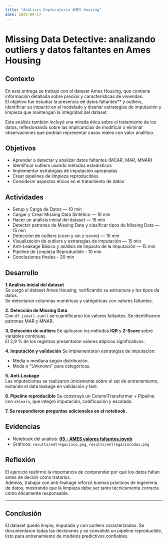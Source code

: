 ```yaml
---
title: "Análisis Exploratorio AMES Housing"
date: 2025-09-17
---
```


# Missing Data Detective: analizando outliers y datos faltantes en Ames Housing

## Contexto

En esta entrega se trabajó con el dataset Ames Housing, que contiene información detallada sobre precios y características de viviendas.  
El objetivo fue estudiar la presencia de datos faltantes** y outliers, identificar su impacto en el modelado y diseñar estrategias de imputación y limpieza que mantengan la integridad del dataset.

Este análisis también incluyó una mirada ética sobre el tratamiento de los datos, reflexionando sobre las implicancias de modificar o eliminar observaciones que podrían representar casos reales con valor analítico.

## Objetivos

* Aprender a detectar y analizar datos faltantes (MCAR, MAR, MNAR)
* Identificar outliers usando métodos estadísticos
* Implementar estrategias de imputación apropiadas
* Crear pipelines de limpieza reproducibles
* Considerar aspectos éticos en el tratamiento de datos

## Actividades

* Setup y Carga de Datos — 10 min  
* Cargar y Crear Missing Data Sintético — 10 min  
* Hacer un análisis inicial del dataset — 15 min  
* Detectar patrones de Missing Data y clasificar tipos de Missing Data — 15 min  
* Detección de outliers (coon y sin z-score) — 15 min  
* Visualización de outliers y estrategias de imputación — 15 min  
* Anti-Leakage Básico y análisis de Impacto de la Imputación — 15 min 
* Pipeline de Limpieza Reproducible - 10 min
* Conclusiones finales - 20 min 


## Desarrollo

**1\.Análisis inicial del dataset**  
Se cargó el dataset Ames Housing, verificando su estructura y los tipos de datos.  
Se detectaron columnas numéricas y categóricas con valores faltantes.

**2\. Detección de Missing Data**  
Con `df.isna().sum()` se cuantificaron los valores faltantes. Se identificaron patrones MAR y MNAR.

**3\. Detección de outliers**
Se aplicaron los métodos **IQR** y **Z-Score** sobre variables continuas.  
El 2,9 % de los registros presentaron valores atípicos significativos.

**4\. Imputación y validación** 
Se implementaron estrategias de imputación:
- Media o mediana según distribución.  
- Moda o "Unknown" para categóricas.  

**5\. Anti-Leakage**  
Las imputaciones se realizaron únicamente sobre el set de entrenamiento, evitando el data leakage en validación y test.

**6\. Pipeline reproducible** 
Se construyó un ColumnTransformer + Pipeline con `sklearn`, que integró imputación, codificación y escalado.  
   
**7\. Se respondieron preguntas adicionales en el notebook.** 
   

## Evidencias

* Notebook del análisis: **[05 - AMES valores faltantes.ipynb](cinco.ipynb)**
* Gráficos: `results/entregacinco.png`, `results/entregacincodos.png`


## Reflexión
El ejercicio reafirmó la importancia de comprender por qué los datos faltan antes de decidir cómo tratarlos.  
Además, trabajar con anti-leakage reforzó buenas prácticas de ingeniería de datos, mostrando que la limpieza debe ser tanto técnicamente correcta como éticamente responsable.

---

## Conclusión
El dataset quedó limpio, imputado y con outliers caracterizados. Se documentaron todas las decisiones y se consolidó un pipeline reproducible, listo para entrenamiento de modelos predictivos confiables.

